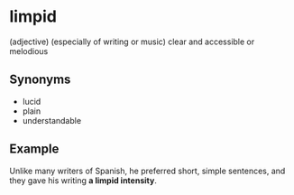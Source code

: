 # limpid

(adjective) (especially of writing or music) clear and accessible or melodious

## Synonyms

+ lucid
+ plain
+ understandable

## Example

Unlike many writers of Spanish, he preferred short, simple sentences, and they gave his writing **a limpid intensity**.
